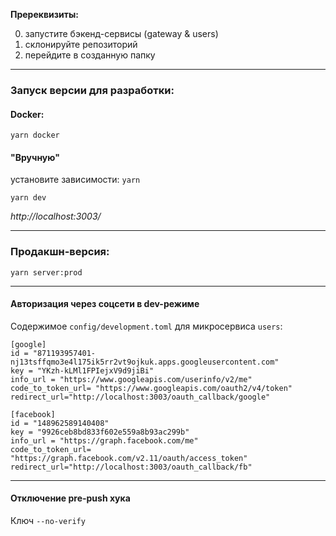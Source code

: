 **Пререквизиты:**

0. запустите бэкенд-сервисы (gateway & users)
1. склонируйте репозиторий
2. перейдите в созданную папку
---

### Запуск версии для разработки:
#### Docker:
`yarn docker`


#### "Вручную"
установите зависимости: `yarn`

`yarn dev`

*http://localhost:3003/*

---
### Продакшн-версия:

`yarn server:prod`

---

#### Авторизация через соцсети в dev-режиме
Содержимое `config/development.toml` для микросервиса `users`:
```
[google]
id = "871193957401-nj13tsffqmo3e4l175ik5rr2vt9ojkuk.apps.googleusercontent.com"
key = "YKzh-kLMl1FPIejxV9d9jiBi"
info_url = "https://www.googleapis.com/userinfo/v2/me"
code_to_token_url= "https://www.googleapis.com/oauth2/v4/token"
redirect_url="http://localhost:3003/oauth_callback/google"

[facebook]
id = "148962589140408"
key = "9926ceb8bd833f602e559a8b93ac299b"
info_url = "https://graph.facebook.com/me"
code_to_token_url= "https://graph.facebook.com/v2.11/oauth/access_token"
redirect_url="http://localhost:3003/oauth_callback/fb"
```

---

#### Отключение pre-push хука
Ключ `--no-verify`
